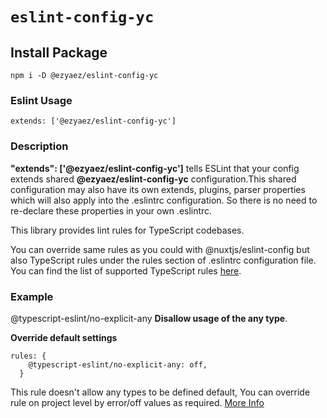 # `eslint-config-yc`


## Install Package
```
npm i -D @ezyaez/eslint-config-yc
```

### Eslint Usage
```
extends: ['@ezyaez/eslint-config-yc']
```

### Description
  **"extends": ['@ezyaez/eslint-config-yc']** tells ESLint that your config extends shared **@ezyaez/eslint-config-yc** configuration.This shared configuration may also have its own extends, plugins, parser properties which will also apply into the .eslintrc configuration. So there is no need to re-declare these properties in your own .eslintrc.

This library provides lint rules for TypeScript codebases.

You can override same rules as you could with @nuxtjs/eslint-config but also TypeScript rules under the rules section of .eslintrc configuration file. You can find the list of supported TypeScript rules [here](https://github.com/typescript-eslint/typescript-eslint/tree/master/packages/eslint-plugin#supported-rules).

### Example 
@typescript-eslint/no-explicit-any **Disallow usage of the any type**.

**Override default settings**
```
rules: {
    @typescript-eslint/no-explicit-any: off,
  }

```
This rule doesn't allow any types to be defined default, You can override rule on project level by error/off values as required.
[More Info](https://github.com/typescript-eslint/typescript-eslint/blob/master/packages/eslint-plugin/docs/rules/no-explicit-any.md)